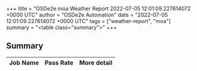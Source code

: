+++
title = "OSDe2e moa Weather Report 2022-07-05 12:01:09.227614072 +0000 UTC"
author = "OSDe2e Automation"
date = "2022-07-05 12:01:09.227614072 +0000 UTC"
tags = ["weather-report", "moa"]
summary = "<table class=\"summary\"></table>"
+++
## Summary

| Job Name | Pass Rate | More detail |
|----------|-----------|-------------|




